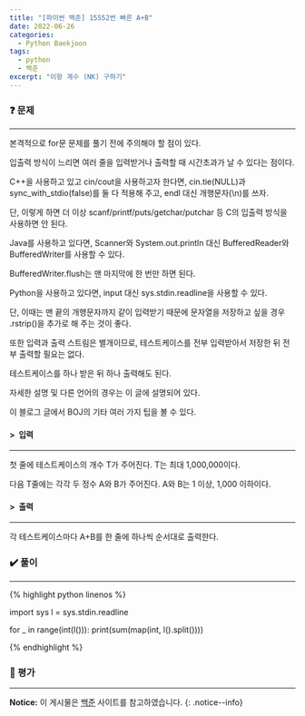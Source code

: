 ```yaml
---
title: "[파이썬 백준] 15552번 빠른 A+B"
date: 2022-06-26
categories:
  - Python Baekjoon
tags:
  - python
  - 백준
excerpt: "이항 계수 (NK) 구하기"
---
```


### ❓ 문제

---

본격적으로 for문 문제를 풀기 전에 주의해야 할 점이 있다.

입출력 방식이 느리면 여러 줄을 입력받거나 출력할 때 시간초과가 날 수 있다는 점이다.

C++을 사용하고 있고 cin/cout을 사용하고자 한다면, cin.tie(NULL)과 sync_with_stdio(false)를 둘 다 적용해 주고, endl 대신 개행문자(\n)를 쓰자.

단, 이렇게 하면 더 이상 scanf/printf/puts/getchar/putchar 등 C의 입출력 방식을 사용하면 안 된다.

Java를 사용하고 있다면, Scanner와 System.out.println 대신 BufferedReader와 BufferedWriter를 사용할 수 있다.

BufferedWriter.flush는 맨 마지막에 한 번만 하면 된다.

Python을 사용하고 있다면, input 대신 sys.stdin.readline을 사용할 수 있다.

단, 이때는 맨 끝의 개행문자까지 같이 입력받기 때문에 문자열을 저장하고 싶을 경우 .rstrip()을 추가로 해 주는 것이 좋다.

또한 입력과 출력 스트림은 별개이므로, 테스트케이스를 전부 입력받아서 저장한 뒤 전부 출력할 필요는 없다.

테스트케이스를 하나 받은 뒤 하나 출력해도 된다.

자세한 설명 및 다른 언어의 경우는 이 글에 설명되어 있다.

이 블로그 글에서 BOJ의 기타 여러 가지 팁을 볼 수 있다.<br>


#### > &nbsp;입력

---

첫 줄에 테스트케이스의 개수 T가 주어진다. T는 최대 1,000,000이다.

다음 T줄에는 각각 두 정수 A와 B가 주어진다. A와 B는 1 이상, 1,000 이하이다.<br>


#### > &nbsp;출력

---

각 테스트케이스마다 A+B를 한 줄에 하나씩 순서대로 출력한다.<br>


### ✔️ 풀이

---

{% highlight python linenos %}

import sys
l = sys.stdin.readline

for _ in range(int(l())):
    print(sum(map(int, l().split())))

{% endhighlight %}


### 💬 평가

---



**Notice:** 이 게시물은 [백준](https://www.acmicpc.net/problem/15552) 사이트를 참고하였습니다.
{: .notice--info}
